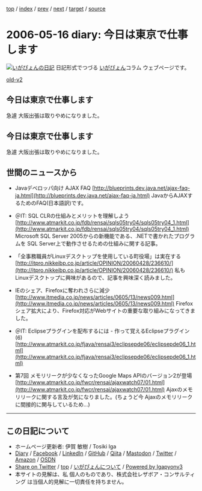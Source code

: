 [top](../index.html) 
 / [index](index.html) 
 / [prev](ig060515.html) 
 / [next](ig060517.html) 
 / [target](https://www.igapyon.jp/igapyon/diary/2006/ig060516.html) 
 / [source](https://github.com/igapyon/diary/blob/master/2006/ig060516.src.md) 

2006-05-16 diary: 今日は東京で仕事します
=====================================================================================================
[![いがぴょんの日記](https://www.igapyon.jp/igapyon/diary/images/iga200306s.jpg "いがぴょん")](https://www.igapyon.jp/igapyon/diary/memo/memoigapyon.html) 日記形式でつづる [いがぴょん](https://www.igapyon.jp/igapyon/diary/memo/memoigapyon.html)コラム ウェブページです。

[old-v2](ig060516-orig.html)

## 今日は東京で仕事します

急遽 大阪出張は取りやめになりました。


## 今日は東京で仕事します

急遽 大阪出張は取りやめになりました。

## 世間のニュースから

* Javaデベロッパ向け AJAX FAQ
  [http://blueprints.dev.java.net/ajax-faq-ja.html](http://blueprints.dev.java.net/ajax-faq-ja.html)
  JavaからAJAXするためのFAQ(日本語訳)です。
  
* ＠IT: SQL CLRの仕組みとメリットを理解しよう
  [http://www.atmarkit.co.jp/fdb/rensai/sqls05try04/sqls05try04_1.html](http://www.atmarkit.co.jp/fdb/rensai/sqls05try04/sqls05try04_1.html)
  Microsoft SQL Server 2005からの新機能である、.NETで書かれたプログラムを SQL Server上で動作させるための仕組みに関する記事。
  
* 「全事務職員がLinuxデスクトップを使用している町役場」は実在する 
  [http://itpro.nikkeibp.co.jp/article/OPINION/20060428/236610/](http://itpro.nikkeibp.co.jp/article/OPINION/20060428/236610/)
  私も Linuxデスクトップに興味があるので、記事を興味深く読みました。
  
* IEのシェア、Firefoxに奪われさらに減少
  [http://www.itmedia.co.jp/news/articles/0605/13/news009.html](http://www.itmedia.co.jp/news/articles/0605/13/news009.html)
  Firefoxシェア拡大により、Firefox対応がWebサイトの重要な取り組みになってきました。
  
* ＠IT: Eclipseプラグインを配布するには - 作って覚えるEclipseプラグイン(6)
  [http://www.atmarkit.co.jp/fjava/rensai3/eclipsepde06/eclipsepde06_1.html](http://www.atmarkit.co.jp/fjava/rensai3/eclipsepde06/eclipsepde06_1.html)
  
* 第7回 メモリリークが少なくなったGoogle Maps APIのバージョン2が登場
  [http://www.atmarkit.co.jp/fwcr/rensai/ajaxwatch07/01.html](http://www.atmarkit.co.jp/fwcr/rensai/ajaxwatch07/01.html)
  Ajaxのメモリリークに関する言及が気になりました。(ちょうど今 Ajaxのメモリリークに間接的に関与しているため…)


----------------------------------------------------------------------------------------------------

## この日記について

* ホームページ更新者: 伊賀 敏樹 / Tosiki Iga
* [Diary](https://www.igapyon.jp/igapyon/diary/) / [Facebook](https://www.facebook.com/igapyon) / [LinkedIn](https://www.linkedin.com/in/toshikiiga) / [GitHub](https://github.com/igapyon) / [Qiita](https://qiita.com/igapyon) / [Mastodon](https://social.vivaldi.net/@igapyon) / [Twitter](https://twitter.com/ToshikiIga) / [Amazon](https://www.amazon.co.jp/%E4%BC%8A%E8%B3%80-%E6%95%8F%E6%A8%B9/e/B004LTQWCQ) / [OSDN](https://ja.osdn.net/users/iga/)
* [Share on Twitter](https://twitter.com/intent/tweet?hashtags=igapyon%2Cdiary%2C%E3%81%84%E3%81%8C%E3%81%B4%E3%82%87%E3%82%93&text=%E4%BB%8A%E6%97%A5%E3%81%AF%E6%9D%B1%E4%BA%AC%E3%81%A7%E4%BB%95%E4%BA%8B%E3%81%97%E3%81%BE%E3%81%99&url=https%3A%2F%2Fwww.igapyon.jp%2Figapyon%2Fdiary%2F2006%2Fig060516.html) / [top](../index.html) / [いがぴょんについて](https://www.igapyon.jp/igapyon/diary/memo/memoigapyon.html) / [Powered by Igapyonv3](https://github.com/igapyon/igapyonv3)
* 本サイトの見解は、私 個人のものであり、株式会社レザボア・コンサルティング は当個人的見解に一切責任を持ちません。 

